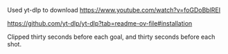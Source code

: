 Used yt-dlp to download https://www.youtube.com/watch?v=foGDoBblREI

https://github.com/yt-dlp/yt-dlp?tab=readme-ov-file#installation

Clipped thirty seconds before each goal, and thirty seconds before each shot.